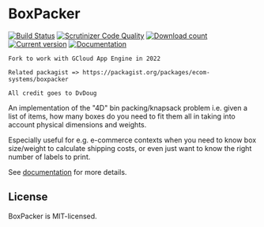 BoxPacker
=========

[![Build Status](https://github.com/dvdoug/BoxPacker/workflows/CI/badge.svg?branch=master)](https://github.com/dvdoug/BoxPacker/actions?query=workflow%3ACI+branch%3Amaster)
[![Scrutinizer Code Quality](https://scrutinizer-ci.com/g/dvdoug/BoxPacker/badges/quality-score.png?b=master)](https://scrutinizer-ci.com/g/dvdoug/BoxPacker/?branch=master)
[![Download count](https://img.shields.io/packagist/dt/dvdoug/boxpacker.svg)](https://packagist.org/packages/dvdoug/boxpacker)
[![Current version](https://img.shields.io/packagist/v/dvdoug/boxpacker.svg)](https://packagist.org/packages/dvdoug/boxpacker)
[![Documentation](https://readthedocs.org/projects/boxpacker/badge/?version=stable)](https://www.boxpacker.io/en/stable/)

```
Fork to work with GCloud App Engine in 2022

Related packagist => https://packagist.org/packages/ecom-systems/boxpacker

All credit goes to DvDoug
```
An implementation of the "4D" bin packing/knapsack problem i.e. given a list of items, how many boxes do you need to fit
them all in taking into account physical dimensions and weights.

Especially useful for e.g. e-commerce contexts when you need to know box size/weight to calculate shipping costs, or
even just want to know the right number of labels to print.

See [documentation](https://boxpacker.io/) for more details.

License
-------
BoxPacker is MIT-licensed. 
